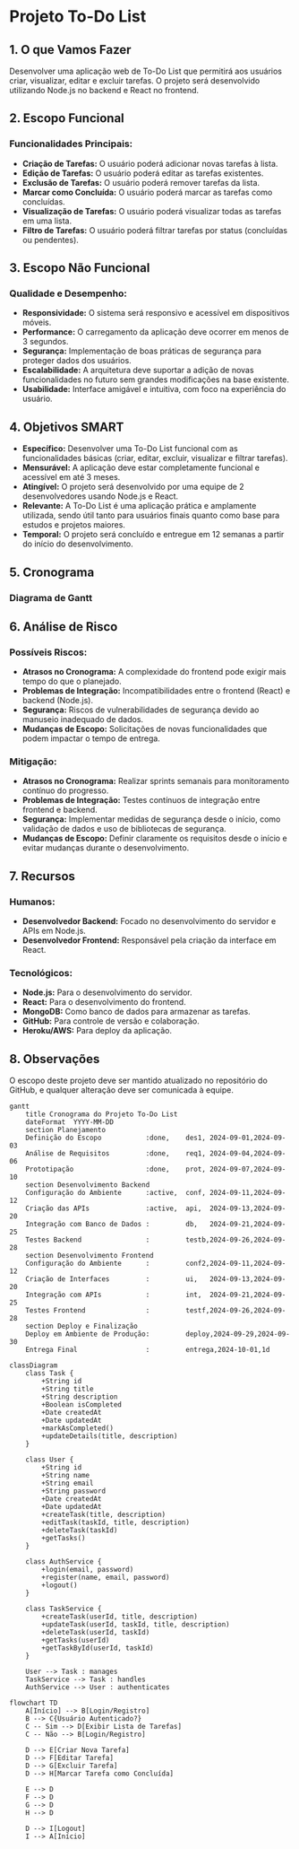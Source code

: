 # Projeto To-Do List

## 1. O que Vamos Fazer
Desenvolver uma aplicação web de To-Do List que permitirá aos usuários criar, visualizar, editar e excluir tarefas. O projeto será desenvolvido utilizando Node.js no backend e React no frontend.

## 2. Escopo Funcional
### Funcionalidades Principais:
- **Criação de Tarefas:** O usuário poderá adicionar novas tarefas à lista.
- **Edição de Tarefas:** O usuário poderá editar as tarefas existentes.
- **Exclusão de Tarefas:** O usuário poderá remover tarefas da lista.
- **Marcar como Concluída:** O usuário poderá marcar as tarefas como concluídas.
- **Visualização de Tarefas:** O usuário poderá visualizar todas as tarefas em uma lista.
- **Filtro de Tarefas:** O usuário poderá filtrar tarefas por status (concluídas ou pendentes).

## 3. Escopo Não Funcional
### Qualidade e Desempenho:
- **Responsividade:** O sistema será responsivo e acessível em dispositivos móveis.
- **Performance:** O carregamento da aplicação deve ocorrer em menos de 3 segundos.
- **Segurança:** Implementação de boas práticas de segurança para proteger dados dos usuários.
- **Escalabilidade:** A arquitetura deve suportar a adição de novas funcionalidades no futuro sem grandes modificações na base existente.
- **Usabilidade:** Interface amigável e intuitiva, com foco na experiência do usuário.

## 4. Objetivos SMART
- **Específico:** Desenvolver uma To-Do List funcional com as funcionalidades básicas (criar, editar, excluir, visualizar e filtrar tarefas).
- **Mensurável:** A aplicação deve estar completamente funcional e acessível em até 3 meses.
- **Atingível:** O projeto será desenvolvido por uma equipe de 2 desenvolvedores usando Node.js e React.
- **Relevante:** A To-Do List é uma aplicação prática e amplamente utilizada, sendo útil tanto para usuários finais quanto como base para estudos e projetos maiores.
- **Temporal:** O projeto será concluído e entregue em 12 semanas a partir do início do desenvolvimento.

## 5. Cronograma
### Diagrama de Gantt

## 6. Análise de Risco
### Possíveis Riscos:
- **Atrasos no Cronograma:** A complexidade do frontend pode exigir mais tempo do que o planejado.
- **Problemas de Integração:** Incompatibilidades entre o frontend (React) e backend (Node.js).
- **Segurança:** Riscos de vulnerabilidades de segurança devido ao manuseio inadequado de dados.
- **Mudanças de Escopo:** Solicitações de novas funcionalidades que podem impactar o tempo de entrega.

### Mitigação:
- **Atrasos no Cronograma:** Realizar sprints semanais para monitoramento contínuo do progresso.
- **Problemas de Integração:** Testes contínuos de integração entre frontend e backend.
- **Segurança:** Implementar medidas de segurança desde o início, como validação de dados e uso de bibliotecas de segurança.
- **Mudanças de Escopo:** Definir claramente os requisitos desde o início e evitar mudanças durante o desenvolvimento.

## 7. Recursos
### Humanos:
- **Desenvolvedor Backend:** Focado no desenvolvimento do servidor e APIs em Node.js.
- **Desenvolvedor Frontend:** Responsável pela criação da interface em React.

### Tecnológicos:
- **Node.js:** Para o desenvolvimento do servidor.
- **React:** Para o desenvolvimento do frontend.
- **MongoDB:** Como banco de dados para armazenar as tarefas.
- **GitHub:** Para controle de versão e colaboração.
- **Heroku/AWS:** Para deploy da aplicação.

## 8. Observações
O escopo deste projeto deve ser mantido atualizado no repositório do GitHub, e qualquer alteração deve ser comunicada à equipe.

```mermaid
gantt
    title Cronograma do Projeto To-Do List
    dateFormat  YYYY-MM-DD
    section Planejamento
    Definição do Escopo           :done,    des1, 2024-09-01,2024-09-03
    Análise de Requisitos         :done,    req1, 2024-09-04,2024-09-06
    Prototipação                  :done,    prot, 2024-09-07,2024-09-10
    section Desenvolvimento Backend
    Configuração do Ambiente      :active,  conf, 2024-09-11,2024-09-12
    Criação das APIs              :active,  api,  2024-09-13,2024-09-20
    Integração com Banco de Dados :         db,   2024-09-21,2024-09-25
    Testes Backend                :         testb,2024-09-26,2024-09-28
    section Desenvolvimento Frontend
    Configuração do Ambiente      :         conf2,2024-09-11,2024-09-12
    Criação de Interfaces         :         ui,   2024-09-13,2024-09-20
    Integração com APIs           :         int,  2024-09-21,2024-09-25
    Testes Frontend               :         testf,2024-09-26,2024-09-28
    section Deploy e Finalização
    Deploy em Ambiente de Produção:         deploy,2024-09-29,2024-09-30
    Entrega Final                 :         entrega,2024-10-01,1d
```

```mermaid
classDiagram
    class Task {
        +String id
        +String title
        +String description
        +Boolean isCompleted
        +Date createdAt
        +Date updatedAt
        +markAsCompleted()
        +updateDetails(title, description)
    }
    
    class User {
        +String id
        +String name
        +String email
        +String password
        +Date createdAt
        +Date updatedAt
        +createTask(title, description)
        +editTask(taskId, title, description)
        +deleteTask(taskId)
        +getTasks()
    }
    
    class AuthService {
        +login(email, password)
        +register(name, email, password)
        +logout()
    }
    
    class TaskService {
        +createTask(userId, title, description)
        +updateTask(userId, taskId, title, description)
        +deleteTask(userId, taskId)
        +getTasks(userId)
        +getTaskById(userId, taskId)
    }
    
    User --> Task : manages
    TaskService --> Task : handles
    AuthService --> User : authenticates
```

```mermaid
flowchart TD
    A[Início] --> B[Login/Registro]
    B --> C{Usuário Autenticado?}
    C -- Sim --> D[Exibir Lista de Tarefas]
    C -- Não --> B[Login/Registro]
    
    D --> E[Criar Nova Tarefa]
    D --> F[Editar Tarefa]
    D --> G[Excluir Tarefa]
    D --> H[Marcar Tarefa como Concluída]
    
    E --> D
    F --> D
    G --> D
    H --> D
    
    D --> I[Logout]
    I --> A[Início]
```

